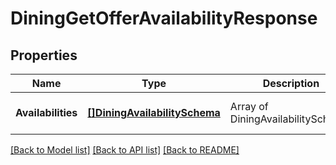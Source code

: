 # DiningGetOfferAvailabilityResponse

## Properties
Name | Type | Description | Notes
------------ | ------------- | ------------- | -------------
**Availabilities** | [**[]DiningAvailabilitySchema**](DiningAvailabilitySchema.md) | Array of DiningAvailabilitySchema. | [optional] [default to null]

[[Back to Model list]](../README.md#documentation-for-models) [[Back to API list]](../README.md#documentation-for-api-endpoints) [[Back to README]](../README.md)


